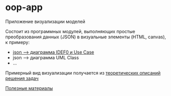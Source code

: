 # oop-app
Приложение визуализации моделей

Состоит из программных модулей, выполняющих простые преобразования данных (JSON) в визуальные элементы (HTML, canvas), к примеру:
* [json --> диаграмма IDEF0 и Use Case](https://github.com/stankin/oop-app/wiki/jcase:-приложение-для-визуализации-IDEF0-и-Use-Case)
* json --> диаграмма UML Class
* ...

Примерный вид визуализации получается из [теоретических описаний решения задач](https://github.com/stankin/oop-2018/wiki/%D0%97%D0%B0%D0%B4%D0%B0%D1%87%D0%B8-%D1%82%D0%B5%D0%BE%D1%80%D0%B5%D1%82%D0%B8%D1%87%D0%B5%D1%81%D0%BA%D0%BE%D0%B9-%D1%87%D0%B0%D1%81%D1%82%D0%B8)

[Полезные материалы](https://github.com/stankin/oop-app/wiki/helpful)
